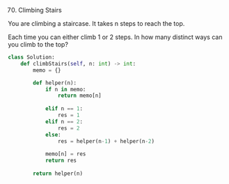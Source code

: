 70. Climbing Stairs

You are climbing a staircase. It takes n steps to reach the top.

Each time you can either climb 1 or 2 steps. In how many distinct ways can you climb to the top?
```python
class Solution:
    def climbStairs(self, n: int) -> int:
        memo = {}

        def helper(n):
            if n in memo:
                return memo[n]
            
            elif n == 1:
                res = 1
            elif n == 2:
                res = 2
            else:
                res = helper(n-1) + helper(n-2)
            
            memo[n] = res
            return res
        
        return helper(n)
```